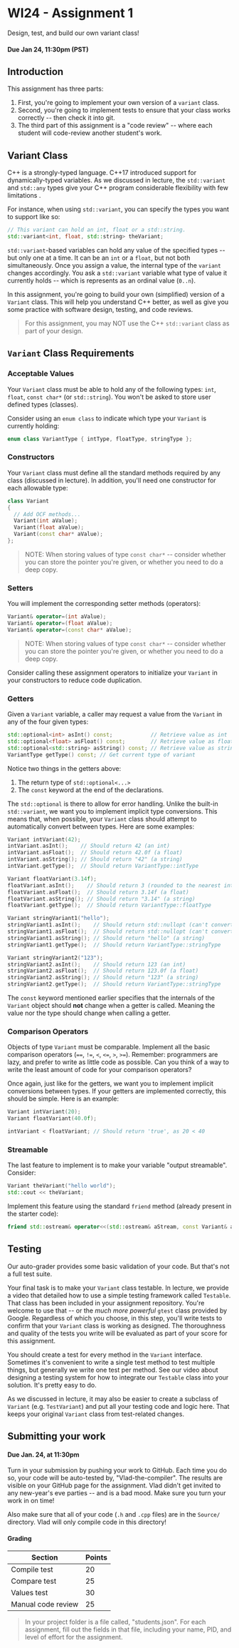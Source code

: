 # WI24 - Assignment 1

Design, test, and build our own variant class!
#### Due Jan 24, 11:30pm (PST)

## Introduction

This assignment has three parts:

1. First, you're going to implement your own version of a `variant` class.
2. Second, you're going to implement tests to ensure that your class works correctly -- then check it into git.
3. The third part of this assignment is a "code review" -- where each student will code-review another student's work.

## Variant Class

C++ is a strongly-typed language. C++17 introduced support for dynamically-typed variables. As we discussed in lecture, the `std::variant` and `std::any` types give your C++ program considerable flexibility with few limitations . 

For instance, when using `std::variant`, you can specify the types you want to support like so:

```cpp
// This variant can hold an int, float or a std::string.
std::variant<int, float, std::string> theVariant;  
```

`std::variant`-based variables can hold any value of the specified types -- but only one at a time. It can be an `int` or a `float`, but not both simultaneously. Once you assign a value, the internal type of the `variant` changes accordingly. You ask a `std::variant` variable what type of value it currently holds -- which is represents as an ordinal value (`0..n`).

In this assignment, you're going to build your own (simplified) version of a `Variant` class. This will help you understand C++ better, as well as give you some practice with software design, testing, and code reviews.

> For this assignment, you may NOT use the C++ `std::variant` class as part of your design.

## `Variant` Class Requirements

### Acceptable Values

Your `Variant` class must be able to hold any of the following types: `int`, `float`, `const char*` (or `std::string`). You won't be asked to store user defined types (classes). 

Consider using an `enum class` to indicate which type your `Variant` is currently holding:

```cpp
enum class VariantType { intType, floatType, stringType };
```

### Constructors

Your `Variant` class must define all the standard methods required by any class (discussed in lecture). In addition, you'll need one constructor for each allowable type:

```cpp
class Variant 
{
  // Add OCF methods...
  Variant(int aValue);
  Variant(float aValue);
  Variant(const char* aValue);
};
```

> NOTE: When storing values of type `const char*` -- consider whether you can store the pointer you're given, or whether you need to do a deep copy.

### Setters

You will implement the corresponding setter methods (operators):
```cpp
Variant& operator=(int aValue);
Variant& operator=(float aValue);
Variant& operator=(const char* aValue);
```
> NOTE: When storing values of type `const char*` -- consider whether you can store the pointer you're given, or whether you need to do a deep copy.

Consider calling these assignment operators to initialize your `Variant` in your constructors to reduce code duplication.

### Getters

Given a `Variant` variable, a caller may request a value from the `Variant` in any of the four given types:

```cpp
std::optional<int> asInt() const;            // Retrieve value as int
std::optional<float> asFloat() const;        // Retrieve value as float
std::optional<std::string> asString() const; // Retrieve value as string
VariantType getType() const; // Get current type of variant
```

Notice two things in the getters above: 
1. The return type of `std::optional<...>`
2. The `const` keyword at the end of the declarations.

The `std::optional` is there to allow for error handling. Unlike the built-in `std::variant`, we want you to implement implicit type conversions. This means that, when possible, your `Variant` class should attempt to automatically convert between types. Here are some examples:

```cpp
Variant intVariant(42);
intVariant.asInt();    // Should return 42 (an int)
intVariant.asFloat();  // Should return 42.0f (a float)
intVariant.asString(); // Should return "42" (a string)
intVariant.getType();  // Should return VariantType::intType

Variant floatVariant(3.14f);
floatVariant.asInt();    // Should return 3 (rounded to the nearest int)
floatVariant.asFloat();  // Should return 3.14f (a float)
floatVariant.asString(); // Should return "3.14" (a string)
floatVariant.getType();  // Should return VariantType::floatType

Variant stringVariant1("hello");
stringVariant1.asInt();    // Should return std::nullopt (can't convert)
stringVariant1.asFloat();  // Should return std::nullopt (can't convert)
stringVariant1.asString(); // Should return "hello" (a string)
stringVariant1.getType();  // Should return VariantType::stringType

Variant stringVariant2("123");
stringVariant2.asInt();    // Should return 123 (an int)
stringVariant2.asFloat();  // Should return 123.0f (a float)
stringVariant2.asString(); // Should return "123" (a string)
stringVariant2.getType();  // Should return VariantType::stringType
```

The `const` keyword mentioned earlier specifies that the internals of the `Variant` object should **not** change when a getter is called. Meaning the value nor the type should change when calling a getter.

### Comparison Operators

Objects of type `Variant` must be comparable. Implement all the basic comparison operators (`==`, `!=`, `<`, `<=`, `>`, `>=`). Remember: programmers are lazy, and prefer to write as little code as possible. Can you think of a way to write the least amount of code for your comparison operators?

Once again, just like for the getters, we want you to implement implicit conversions between types. If your getters are implemented correctly, this should be simple. Here is an example:

```cpp
Variant intVariant(20);
Variant floatVariant(40.0f);

intVariant < floatVariant; // Should return 'true', as 20 < 40
```

### Streamable

The last feature to implement is to make your variable "output streamable". Consider:

```cpp
Variant theVariant("hello world");
std::cout << theVariant;
```

Implement this feature using the standard `friend` method (already present in the starter code):

```cpp
friend std::ostream& operator<<(std::ostream& aStream, const Variant& aVar);
```

## Testing

Our auto-grader provides some basic validation of your code. But that's not a full test suite.

Your final task is to make your `Variant` class testable. In lecture, we provide a video that detailed how to use a simple testing framework called `Testable`. That class has been included in your assignment repository.  You're welcome to use that -- or the _much more powerful_ `gtest` class provided by Google.  Regardless of which you choose, in this step, you'll write tests to confirm that your `Variant` class is working as designed. The thoroughness and quality of the tests you write will be evaluated as part of your score for this assignment.

You should create a test for every method in the `Variant` interface. Sometimes it's convenient to write a single test method to test multiple things, but generally we write one test per method. See our video about designing a testing system for how to integrate our `Testable` class into your solution. It's pretty easy to do.

As we discussed in lecture, it may also be easier to create a subclass of `Variant` (e.g. `TestVariant`) and put all your testing code and logic here. That keeps your original `Variant` class from test-related changes.

## Submitting your work
#### Due Jan. 24, at 11:30pm

Turn in your submission by pushing your work to GitHub. Each time you do so, your code will be auto-tested by, "Vlad-the-compiler". The results are visible on your GitHub page for the assignment. Vlad didn't get invited to any new-year's eve parties -- and is a bad mood. Make sure you turn your work in on time!

Also make sure that all of your code (`.h` and `.cpp` files) are in the `Source/` directory. Vlad will only compile code in this directory!

#### Grading

| Section            | Points |
|--------------------|--------|
| Compile test       | 20     |
| Compare test       | 25     |
| Values test        | 30     |
| Manual code review | 25     |

> In your project folder is a file called, "students.json". For each assignment, fill out the fields in that file, including your name, PID, and level of effort for the assignment. 
